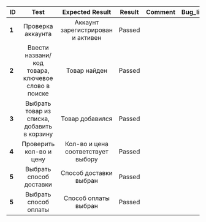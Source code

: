 ID | Test | Expected Result | Result | Comment | Bug_link
:--|:-------:|:--------------:|:-----:|:-----: | ---:
**1** | Проверка аккаунта | Аккаунт зарегистрирован и активен  | Passed |  |
**2** | Ввести названи/код товара, ключевое слово в поиске| Товар найден | Passed | |
**3** | Выбрать товар из списка, добавить в корзину | Товар добавился | Passed | |
**4** | Проверить кол-во и цену | Кол-во и цена соответствует выбору | Passed |
**5** | Выбрать способ доставки | Способ доставки выбран | Passed
**5** | Выбрать способ оплаты | Способ оплаты выбран | Passed
